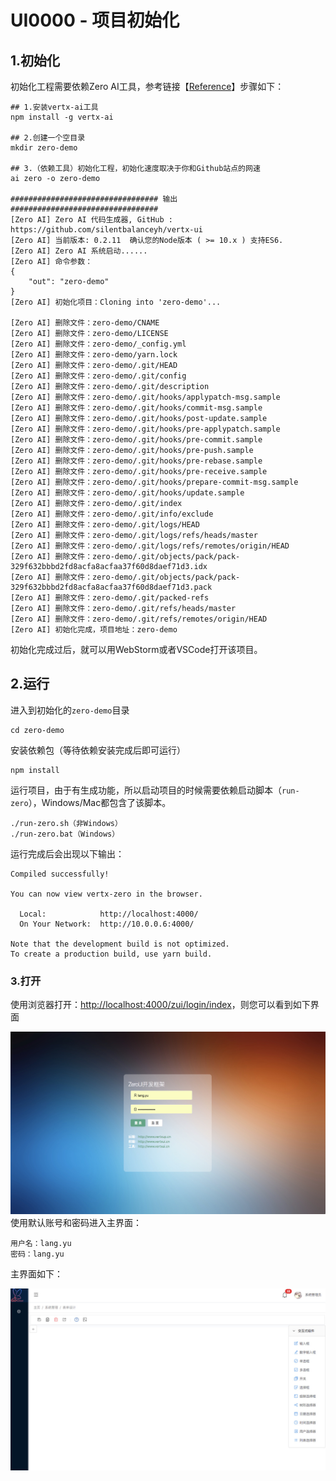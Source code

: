 # UI0000 - 项目初始化

## 1.初始化

初始化工程需要依赖Zero AI工具，参考链接【[Reference](http://www.vertxai.cn/doc/gong-cheng-chu-shi-hua.html)】步骤如下：

```shell
## 1.安装vertx-ai工具
npm install -g vertx-ai

## 2.创建一个空目录
mkdir zero-demo

## 3.（依赖工具）初始化工程，初始化速度取决于你和Github站点的网速
ai zero -o zero-demo

################################# 输出 #################################
[Zero AI] Zero AI 代码生成器, GitHub : https://github.com/silentbalanceyh/vertx-ui
[Zero AI] 当前版本: 0.2.11  确认您的Node版本 ( >= 10.x ) 支持ES6.
[Zero AI] Zero AI 系统启动......
[Zero AI] 命令参数：
{
    "out": "zero-demo"
}
[Zero AI] 初始化项目：Cloning into 'zero-demo'...

[Zero AI] 删除文件：zero-demo/CNAME
[Zero AI] 删除文件：zero-demo/LICENSE
[Zero AI] 删除文件：zero-demo/_config.yml
[Zero AI] 删除文件：zero-demo/yarn.lock
[Zero AI] 删除文件：zero-demo/.git/HEAD
[Zero AI] 删除文件：zero-demo/.git/config
[Zero AI] 删除文件：zero-demo/.git/description
[Zero AI] 删除文件：zero-demo/.git/hooks/applypatch-msg.sample
[Zero AI] 删除文件：zero-demo/.git/hooks/commit-msg.sample
[Zero AI] 删除文件：zero-demo/.git/hooks/post-update.sample
[Zero AI] 删除文件：zero-demo/.git/hooks/pre-applypatch.sample
[Zero AI] 删除文件：zero-demo/.git/hooks/pre-commit.sample
[Zero AI] 删除文件：zero-demo/.git/hooks/pre-push.sample
[Zero AI] 删除文件：zero-demo/.git/hooks/pre-rebase.sample
[Zero AI] 删除文件：zero-demo/.git/hooks/pre-receive.sample
[Zero AI] 删除文件：zero-demo/.git/hooks/prepare-commit-msg.sample
[Zero AI] 删除文件：zero-demo/.git/hooks/update.sample
[Zero AI] 删除文件：zero-demo/.git/index
[Zero AI] 删除文件：zero-demo/.git/info/exclude
[Zero AI] 删除文件：zero-demo/.git/logs/HEAD
[Zero AI] 删除文件：zero-demo/.git/logs/refs/heads/master
[Zero AI] 删除文件：zero-demo/.git/logs/refs/remotes/origin/HEAD
[Zero AI] 删除文件：zero-demo/.git/objects/pack/pack-329f632bbbd2fd8acfa8acfaa37f60d8daef71d3.idx
[Zero AI] 删除文件：zero-demo/.git/objects/pack/pack-329f632bbbd2fd8acfa8acfaa37f60d8daef71d3.pack
[Zero AI] 删除文件：zero-demo/.git/packed-refs
[Zero AI] 删除文件：zero-demo/.git/refs/heads/master
[Zero AI] 删除文件：zero-demo/.git/refs/remotes/origin/HEAD
[Zero AI] 初始化完成，项目地址：zero-demo
```

初始化完成过后，就可以用WebStorm或者VSCode打开该项目。

## 2.运行

进入到初始化的`zero-demo`目录

```shell
cd zero-demo
```

安装依赖包（等待依赖安装完成后即可运行）

```shell
npm install
```

运行项目，由于有生成功能，所以启动项目的时候需要依赖启动脚本（`run-zero`），Windows/Mac都包含了该脚本。

```shell
./run-zero.sh（非Windows）
./run-zero.bat（Windows）
```

运行完成后会出现以下输出：

```shell
Compiled successfully!

You can now view vertx-zero in the browser.

  Local:            http://localhost:4000/
  On Your Network:  http://10.0.0.6:4000/

Note that the development build is not optimized.
To create a production build, use yarn build.
```

### 3.打开

使用浏览器打开：[http://localhost:4000/zui/login/index](http://localhost:4000/zui/login/index)，则您可以看到如下界面

![](/document/image/homepage.png)使用默认账号和密码进入主界面：

```
用户名：lang.yu
密码：lang.yu
```

主界面如下：

![](/document/image/mainpage.png)

